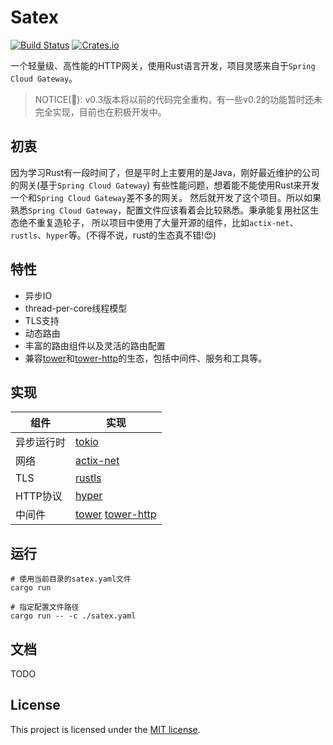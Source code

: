 # Satex

[![Build Status](https://github.com/w-sodalite/satex/actions/workflows/rust.yml/badge.svg?branch=master)](https://github.com/w-sodalite/satex/actions/workflows/rust.yml)
[![Crates.io](https://img.shields.io/crates/v/satex)](https://crates.io/crates/satex)

一个轻量级、高性能的HTTP网关，使用Rust语言开发，项目灵感来自于`Spring Cloud Gateway`。

> NOTICE(🫡): v0.3版本将以前的代码完全重构，有一些v0.2的功能暂时还未完全实现，目前也在积极开发中。

## 初衷

因为学习Rust有一段时间了，但是平时上主要用的是Java，刚好最近维护的公司的网关(基于`Spring Cloud Gateway`)
有些性能问题，想着能不能使用Rust来开发一个和`Spring Cloud Gateway`差不多的网关。
然后就开发了这个项目。所以如果熟悉`Spring Cloud Gateway`，配置文件应该看着会比较熟悉。秉承能复用社区生态绝不重复造轮子，
所以项目中使用了大量开源的组件，比如`actix-net`、`rustls`、`hyper`等。(不得不说，rust的生态真不错!😍)

## 特性

- 异步IO
- thread-per-core线程模型
- TLS支持
- 动态路由
- 丰富的路由组件以及灵活的路由配置
- 兼容[tower](https://crates.io/crates/tower)和[tower-http](https://crates.io/crates/tower-http)的生态，包括中间件、服务和工具等。

## 实现

| 组件     | 实现                                                                                        |
|--------|-------------------------------------------------------------------------------------------|
| 异步运行时  | [tokio](https://github.com/tokio-rs/tokio)                                                |
| 网络     | [actix-net](https://github.com/actix/actix-net)                                           |
| TLS    | [rustls](https://github.com/rustls/rustls)                                                |
| HTTP协议 | [hyper](https://github.com/hyperium/hyper)                                                |
| 中间件    | [tower](https://crates.io/crates/tower) [tower-http](https://crates.io/crates/tower-http) |

## 运行

```shell
# 使用当前目录的satex.yaml文件
cargo run 
```

```shell
# 指定配置文件路径
cargo run -- -c ./satex.yaml
```

## 文档

TODO

## License

This project is licensed under the [MIT license](./LICENSE).